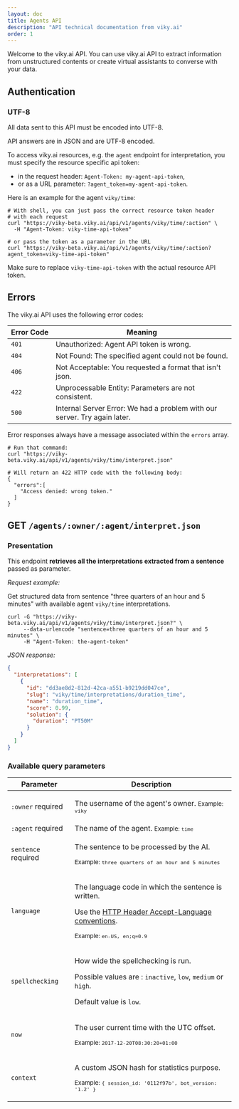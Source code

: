 ```yaml
---
layout: doc
title: Agents API
description: "API technical documentation from viky.ai"
order: 1
---
```


Welcome to the viky.ai API. You can use viky.ai API to extract information from unstructured contents or create virtual assistants to converse with your data.

## Authentication

<aside class="note">
  <h3>UTF-8</h3>
  <p>
    All data sent to this API must be encoded into UTF-8.
  </p>
  <p>
    API answers are in JSON and are UTF-8 encoded.
  </p>
</aside>

To access viky.ai resources, e.g. the `agent` endpoint for interpretation, you must specify the resource specific api token:

* in the request header: `Agent-Token: my-agent-api-token`,
* or as a URL parameter: `?agent_token=my-agent-api-token`.

Here is an example for the agent `viky/time`:

```shell
# With shell, you can just pass the correct resource token header
# with each request
curl "https://viky-beta.viky.ai/api/v1/agents/viky/time/:action" \
  -H "Agent-Token: viky-time-api-token"

# or pass the token as a parameter in the URL
curl "https://viky-beta.viky.ai/api/v1/agents/viky/time/:action?agent_token=viky-time-api-token"
```

<aside class="warning">
  <p>Make sure to replace <code>viky-time-api-token</code> with the actual resource API token.</p>
</aside>

## Errors

The viky.ai API uses the following error codes:

<table>
  <thead>
    <tr>
      <th>Error&nbsp;Code</th>
      <th>Meaning</th>
    </tr>
  </thead>
  <tbody>
    <tr>
      <td><code>401</code></td>
      <td>Unauthorized: Agent API token is wrong.</td>
    </tr>
    <tr>
      <td><code>404</code></td>
      <td>Not Found: The specified agent could not be found.</td>
    </tr>
    <tr>
      <td><code>406</code></td>
      <td>Not Acceptable: You requested a format that isn't json.</td>
    </tr>
    <tr>
      <td><code>422</code></td>
      <td>Unprocessable Entity: Parameters are not consistent.</td>
    </tr>
    <tr>
      <td><code>500</code></td>
      <td>Internal Server Error: We had a problem with our server. Try again later.</td>
    </tr>
  </tbody>
</table>

Error responses always have a message associated within the <code>errors</code> array.

```shell
# Run that command:
curl "https://viky-beta.viky.ai/api/v1/agents/viky/time/interpret.json"

# Will return an 422 HTTP code with the following body:
{
  "errors":[
    "Access denied: wrong token."
  ]
}
```

## <span class="tag tag--primary">GET</span>&nbsp;<code>/agents/:owner/:agent/interpret.json</code>

### Presentation

This endpoint __retrieves all the interpretations extracted from a sentence__ passed as parameter.

_Request example:_

Get structured data from sentence "three quarters of an hour and 5 minutes" with available agent `viky/time` interpretations.

```shell
curl -G "https://viky-beta.viky.ai/api/v1/agents/viky/time/interpret.json?" \
     --data-urlencode "sentence=three quarters of an hour and 5 minutes" \
     -H "Agent-Token: the-agent-token"
```

_JSON response:_

```json
{
  "interpretations": [
    {
      "id": "dd3ae8d2-812d-42ca-a551-b9219dd047ce",
      "slug": "viky/time/interpretations/duration_time",
      "name": "duration_time",
      "score": 0.99,
      "solution": {
        "duration": "PT50M"
      }
    }
  ]
}
```

### Available query parameters

<table>
  <thead>
    <tr>
      <th>Parameter</th>
      <th>Description</th>
    </tr>
  </thead>
  <tbody>
    <tr>
      <td>
        <code>:owner</code>
        <span class="tag tag--warning">required</span>
      </td>
      <td>
        <p>
          The username of the agent's owner.
          <small>Example: <code>viky</code></small>
        </p>
      </td>
    </tr>
    <tr>
      <td>
        <code>:agent</code>
        <span class="tag tag--warning">required</span>
      </td>
      <td>
        The name of the agent.
        <small>Example: <code>time</code></small>
      </td>
    </tr>
    <tr>
      <td>
        <code>sentence</code>
        <span class="tag tag--warning">required</span>
      </td>
      <td>
        <p>
          The sentence to be processed by the AI.
        </p>
        <p>
          <small>Example: <code>three quarters of an hour and 5 minutes</code></small>
        </p>
      </td>
    </tr>
    <tr>
      <td><code>language</code></td>
      <td>
        <p>
          The language code in which the sentence is written.
        </p>
        <p>
          Use the <a href="https://tools.ietf.org/html/rfc7231#section-5.3.5">HTTP Header Accept-Language conventions</a>.
        </p>
        <p>
          <small>Example: <code>en-US, en;q=0.9</code></small>
        </p>
      </td>
    </tr>
    <tr>
      <td><code>spellchecking</code></td>
      <td>
        <p>
          How wide the spellchecking is run.
        </p>
        <p>
          Possible values are : <code>inactive</code>, <code>low</code>, <code>medium</code> or <code>high</code>.
        </p>
        <p>
          Default value is <code>low</code>.
        </p>
      </td>
    </tr>
    <tr>
      <td><code>now</code></td>
      <td>
        <p>
          The user current time with the UTC offset.
        </p>
        <p>
          <small>Example: <code>2017-12-20T08:30:20+01:00</code></small>
        </p>
      </td>
    </tr>
    <tr>
      <td><code>context</code></td>
      <td>
        <p>
          A custom JSON hash for statistics purpose.
        </p>
        <p>
          <small>Example: <code>{ session_id: '0112f97b', bot_version: '1.2' }</code></small>
        </p>
      </td>
    </tr>
  </tbody>
</table>
